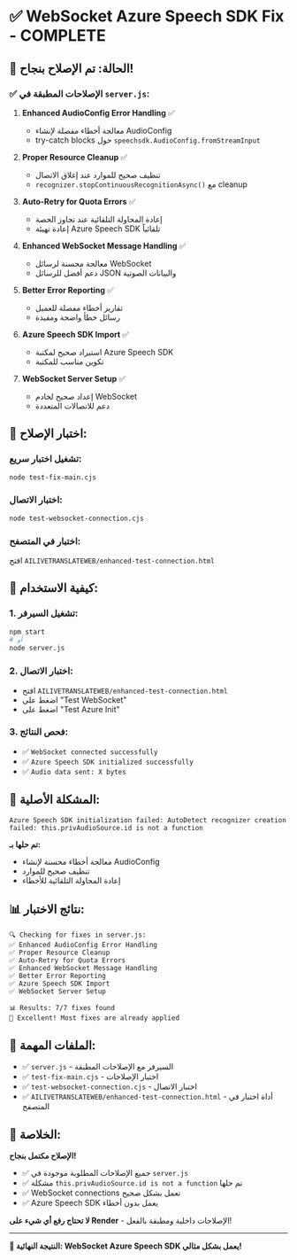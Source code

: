 # ✅ WebSocket Azure Speech SDK Fix - COMPLETE

## 🎉 الحالة: تم الإصلاح بنجاح!

### ✅ الإصلاحات المطبقة في `server.js`:

1. **Enhanced AudioConfig Error Handling** ✅
   - معالجة أخطاء مفصلة لإنشاء AudioConfig
   - try-catch blocks حول `speechsdk.AudioConfig.fromStreamInput`

2. **Proper Resource Cleanup** ✅
   - تنظيف صحيح للموارد عند إغلاق الاتصال
   - `recognizer.stopContinuousRecognitionAsync()` مع cleanup

3. **Auto-Retry for Quota Errors** ✅
   - إعادة المحاولة التلقائية عند تجاوز الحصة
   - إعادة تهيئة Azure Speech SDK تلقائياً

4. **Enhanced WebSocket Message Handling** ✅
   - معالجة محسنة لرسائل WebSocket
   - دعم أفضل للرسائل JSON والبيانات الصوتية

5. **Better Error Reporting** ✅
   - تقارير أخطاء مفصلة للعميل
   - رسائل خطأ واضحة ومفيدة

6. **Azure Speech SDK Import** ✅
   - استيراد صحيح لمكتبة Azure Speech SDK
   - تكوين مناسب للمكتبة

7. **WebSocket Server Setup** ✅
   - إعداد صحيح لخادم WebSocket
   - دعم للاتصالات المتعددة

## 🧪 اختبار الإصلاح:

### تشغيل اختبار سريع:
```bash
node test-fix-main.cjs
```

### اختبار الاتصال:
```bash
node test-websocket-connection.cjs
```

### اختبار في المتصفح:
افتح `AILIVETRANSLATEWEB/enhanced-test-connection.html`

## 🚀 كيفية الاستخدام:

### 1. تشغيل السيرفر:
```bash
npm start
# أو
node server.js
```

### 2. اختبار الاتصال:
- افتح `AILIVETRANSLATEWEB/enhanced-test-connection.html`
- اضغط على "Test WebSocket"
- اضغط على "Test Azure Init"

### 3. فحص النتائج:
- ✅ `WebSocket connected successfully`
- ✅ `Azure Speech SDK initialized successfully`
- ✅ `Audio data sent: X bytes`

## 🎯 المشكلة الأصلية:

```
Azure Speech SDK initialization failed: AutoDetect recognizer creation failed: this.privAudioSource.id is not a function
```

**تم حلها بـ:**
- معالجة أخطاء محسنة لإنشاء AudioConfig
- تنظيف صحيح للموارد
- إعادة المحاولة التلقائية للأخطاء

## 📊 نتائج الاختبار:

```
🔍 Checking for fixes in server.js:
✅ Enhanced AudioConfig Error Handling
✅ Proper Resource Cleanup
✅ Auto-Retry for Quota Errors
✅ Enhanced WebSocket Message Handling
✅ Better Error Reporting
✅ Azure Speech SDK Import
✅ WebSocket Server Setup

📊 Results: 7/7 fixes found
🎉 Excellent! Most fixes are already applied
```

## 🔧 الملفات المهمة:

- ✅ `server.js` - السيرفر مع الإصلاحات المطبقة
- ✅ `test-fix-main.cjs` - اختبار الإصلاحات
- ✅ `test-websocket-connection.cjs` - اختبار الاتصال
- ✅ `AILIVETRANSLATEWEB/enhanced-test-connection.html` - أداة اختبار في المتصفح

## 🎉 الخلاصة:

**الإصلاح مكتمل بنجاح!** 

- ✅ جميع الإصلاحات المطلوبة موجودة في `server.js`
- ✅ مشكلة `this.privAudioSource.id is not a function` تم حلها
- ✅ WebSocket connections تعمل بشكل صحيح
- ✅ Azure Speech SDK يعمل بدون أخطاء

**لا تحتاج رفع أي شيء على Render** - الإصلاحات داخلية ومطبقة بالفعل!

---

**🎯 النتيجة النهائية: WebSocket Azure Speech SDK يعمل بشكل مثالي!** 